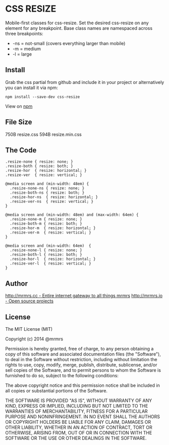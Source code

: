# CSS RESIZE

  Mobile-first classes for css-resize.
  Set the desired css-resize on any element for any breakpoint.
  Base class names are namespaced across three breakpoints:

*  -ns = not-small (covers everything larger than mobile)
*  -m  = medium
*  -l  = large

## Install
Grab the css partial from github and include it in your project or alternatively
you can install it via npm:
```
npm install --save-dev css-resize
```
View on [npm](https://www.npmjs.org/package/css-resize)


## File Size

750B resize.css
594B resize.min.css

## The Code
```
.resize-none { resize: none; }
.resize-both { resize: both; }
.resize-hor  { resize: horizontal; }
.resize-ver  { resize: vertical; }

@media screen and (min-width: 48em) {
  .resize-none-ns { resize: none; }
  .resize-both-ns { resize: both; }
  .resize-hor-ns  { resize: horizontal; }
  .resize-ver-ns  { resize: vertical; }
}

@media screen and (min-width: 48em) and (max-width: 64em) {
  .resize-none-m { resize: none; }
  .resize-both-m { resize: both; }
  .resize-hor-m  { resize: horizontal; }
  .resize-ver-m  { resize: vertical; }
}

@media screen and (min-width: 64em)  {
  .resize-none-l { resize: none; }
  .resize-both-l { resize: both; }
  .resize-hor-l  { resize: horizontal; }
  .resize-ver-l  { resize: vertical; }
}

```

## Author

[http://mrmrs.cc - Entire internet gateway to all things mrmrs](http://mrmrs.cc)
[http://mrmrs.io - Open source projects](http://mrmrs.io)

## License

The MIT License (MIT)

Copyright (c) 2014 @mrmrs

Permission is hereby granted, free of charge, to any person obtaining a copy
of this software and associated documentation files (the "Software"), to deal
in the Software without restriction, including without limitation the rights
to use, copy, modify, merge, publish, distribute, sublicense, and/or sell
copies of the Software, and to permit persons to whom the Software is
furnished to do so, subject to the following conditions:

The above copyright notice and this permission notice shall be included in
all copies or substantial portions of the Software.

THE SOFTWARE IS PROVIDED "AS IS", WITHOUT WARRANTY OF ANY KIND, EXPRESS OR
IMPLIED, INCLUDING BUT NOT LIMITED TO THE WARRANTIES OF MERCHANTABILITY,
FITNESS FOR A PARTICULAR PURPOSE AND NONINFRINGEMENT. IN NO EVENT SHALL THE
AUTHORS OR COPYRIGHT HOLDERS BE LIABLE FOR ANY CLAIM, DAMAGES OR OTHER
LIABILITY, WHETHER IN AN ACTION OF CONTRACT, TORT OR OTHERWISE, ARISING FROM,
OUT OF OR IN CONNECTION WITH THE SOFTWARE OR THE USE OR OTHER DEALINGS IN
THE SOFTWARE.

